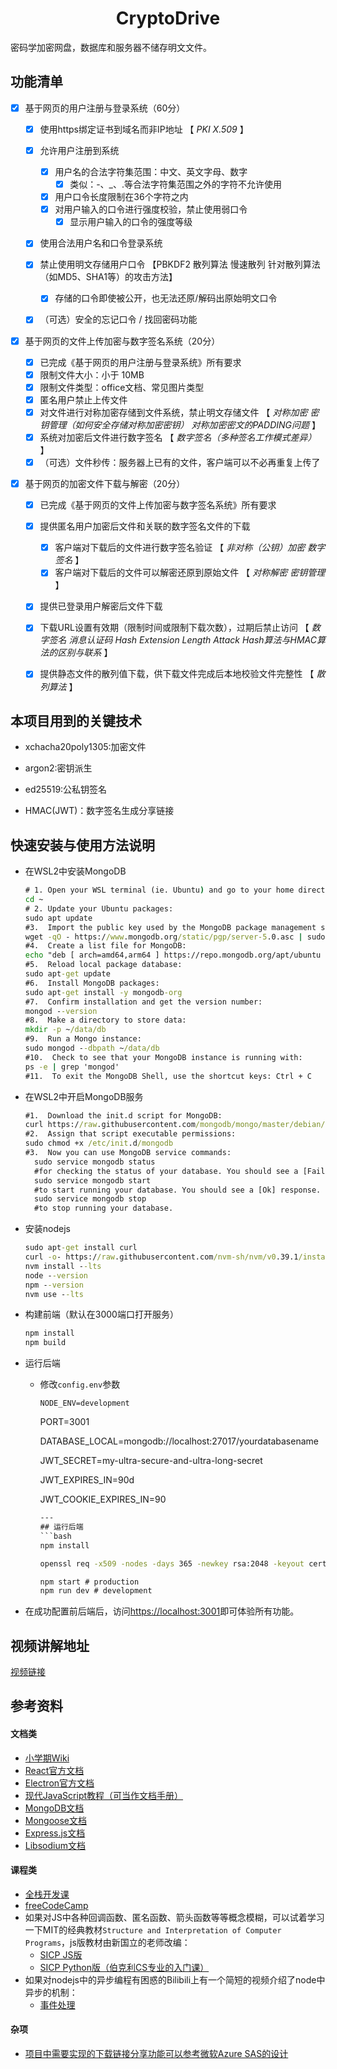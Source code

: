 <h1 align="center">
    CryptoDrive
</h1>
密码学加密网盘，数据库和服务器不储存明文文件。



## 功能清单

- [x] 基于网页的用户注册与登录系统（60分）

  - [x] 使用https绑定证书到域名而非IP地址 【 *PKI* *X.509* 】

  - [x] 允许用户注册到系统

    - [x] 用户名的合法字符集范围：中文、英文字母、数字
      - [x] 类似：-、_、.等合法字符集范围之外的字符不允许使用
    - [x] 用户口令长度限制在36个字符之内
    - [x] 对用户输入的口令进行强度校验，禁止使用弱口令
      - [x] 显示用户输入的口令的强度等级

  - [x] 使用合法用户名和口令登录系统

  - [x] 禁止使用明文存储用户口令 【PBKDF2 散列算法 慢速散列 针对散列算法（如MD5、SHA1等）的攻击方法】

    - [x] 存储的口令即使被公开，也无法还原/解码出原始明文口令

  - [x] （可选）安全的忘记口令 / 找回密码功能

- [x] 基于网页的文件上传加密与数字签名系统（20分）

  - [x] 已完成《基于网页的用户注册与登录系统》所有要求
  - [x] 限制文件大小：小于 10MB
  - [x] 限制文件类型：office文档、常见图片类型
  - [x] 匿名用户禁止上传文件
  - [x] 对文件进行对称加密存储到文件系统，禁止明文存储文件 【 *对称加密* *密钥管理（如何安全存储对称加密密钥）* *对称加密密文的PADDING问题* 】
  - [x] 系统对加密后文件进行数字签名 【 *数字签名（多种签名工作模式差异）* 】
  - [x] （可选）文件秒传：服务器上已有的文件，客户端可以不必再重复上传了

- [x] 基于网页的加密文件下载与解密（20分）

  - [x] 已完成《基于网页的文件上传加密与数字签名系统》所有要求
  - [x] 提供匿名用户加密后文件和关联的数字签名文件的下载
    - [x] 客户端对下载后的文件进行数字签名验证 【 *非对称（公钥）加密* *数字签名* 】
    - [x] 客户端对下载后的文件可以解密还原到原始文件 【 *对称解密* *密钥管理* 】
  - [x] 提供已登录用户解密后文件下载
  - [x] 下载URL设置有效期（限制时间或限制下载次数），过期后禁止访问 【 *数字签名* *消息认证码* *Hash Extension Length Attack* *Hash算法与HMAC算法的区别与联系* 】
  - [x] 提供静态文件的散列值下载，供下载文件完成后本地校验文件完整性 【 *散列算法* 】


## 本项目用到的关键技术
- xchacha20poly1305:加密文件

- argon2:密钥派生

- ed25519:公私钥签名

- HMAC(JWT)：数字签名生成分享链接

  

<h2>快速安装与使用方法说明</h2>

- 在WSL2中安装MongoDB

  ```cmd
  # 1. Open your WSL terminal (ie. Ubuntu) and go to your home directory: 
  cd ~
  # 2. Update your Ubuntu packages: 
  sudo apt update
  #3.  Import the public key used by the MongoDB package management system: 
  wget -qO - https://www.mongodb.org/static/pgp/server-5.0.asc | sudo apt-key add -
  #4.  Create a list file for MongoDB: 
  echo "deb [ arch=amd64,arm64 ] https://repo.mongodb.org/apt/ubuntu focal/mongodb-org/5.0 multiverse" | sudo tee /etc/apt/sources.list.d/mongodb-org-5.0.list
  #5.  Reload local package database: 
  sudo apt-get update
  #6.  Install MongoDB packages: 
  sudo apt-get install -y mongodb-org
  #7.  Confirm installation and get the version number: 
  mongod --version
  #8.  Make a directory to store data: 
  mkdir -p ~/data/db
  #9.  Run a Mongo instance: 
  sudo mongod --dbpath ~/data/db
  #10.  Check to see that your MongoDB instance is running with: 
  ps -e | grep 'mongod'
  #11.  To exit the MongoDB Shell, use the shortcut keys: Ctrl + C
  ```

  

- 在WSL2中开启MongoDB服务

  ```cmd
  #1.  Download the init.d script for MongoDB: 
  curl https://raw.githubusercontent.com/mongodb/mongo/master/debian/init.d | sudo tee /etc/init.d/mongodb >/dev/null
  #2.  Assign that script executable permissions: 
  sudo chmod +x /etc/init.d/mongodb
  #3.  Now you can use MongoDB service commands:
    sudo service mongodb status 
    #for checking the status of your database. You should see a [Fail] response if no database is running.
    sudo service mongodb start 
    #to start running your database. You should see a [Ok] response.
    sudo service mongodb stop 
    #to stop running your database.
  ```

  

- 安装nodejs

  ```cmd
  sudo apt-get install curl
  curl -o- https://raw.githubusercontent.com/nvm-sh/nvm/v0.39.1/install.sh | bash
  nvm install --lts
  node --version
  npm --version
  nvm use --lts
  ```

  

- 构建前端（默认在3000端口打开服务）

  ```cmd
  npm install 
  npm build
  ```

  

- 运行后端

  - 修改`config.env`参数

    ```
    NODE_ENV=development
    ```

    PORT=3001

    DATABASE_LOCAL=mongodb://localhost:27017/yourdatabasename

    JWT_SECRET=my-ultra-secure-and-ultra-long-secret

    JWT_EXPIRES_IN=90d

    JWT_COOKIE_EXPIRES_IN=90

    ~~~cmd
    ---
    ## 运行后端
    ```bash
    npm install
    
    openssl req -x509 -nodes -days 365 -newkey rsa:2048 -keyout cert.key -out cert.crt -config req.cnf -sha256
    
    npm start # production
    npm run dev # development
    ~~~

- 在成功配置前后端后，访问[https://localhost:3001](https://localhost:3001)即可体验所有功能。



## 视频讲解地址

[视频链接](https://www.aliyundrive.com/s/JCRezzsU7Qp)


## 参考资料

#### 文档类
- [小学期Wiki](https://c4pr1c3.github.io/cuc-wiki/ac/2022/index.html)
- [React官方文档](https://zh-hans.reactjs.org/docs/getting-started.html)
- [Electron官方文档](https://www.electronjs.org/zh/docs/latest)
- [现代JavaScript教程（可当作文档手册）](https://zh.javascript.info/)
- [MongoDB文档](https://www.mongodb.com/docs/)
- [Mongoose文档](https://mongoosejs.com/docs/api.html)
- [Express.js文档](https://expressjs.com/en/api.html)
- [Libsodium文档](https://doc.libsodium.org/)

#### 课程类
- [全栈开发课](https://fullstackopen.com/zh/)
- [freeCodeCamp](https://chinese.freecodecamp.org/learn)
- 如果对JS中各种回调函数、匿名函数、箭头函数等等概念模糊，可以试着学习一下MIT的经典教材`Structure and Interpretation of Computer Programs`，js版教材由新国立的老师改编：
  - [SICP JS版](https://sourceacademy.org/sicpjs/index)
  - [SICP Python版（伯克利CS专业的入门课）](https://www.bilibili.com/video/BV16W411W76H)
- 如果对nodejs中的异步编程有困惑的Bilibili上有一个简短的视频介绍了node中异步的机制：
  - [事件处理](https://www.bilibili.com/video/BV13A4y1Q7N5)

#### 杂项
- [项目中需要实现的下载链接分享功能可以参考微软Azure SAS的设计](https://docs.microsoft.com/zh-cn/azure/storage/common/storage-sas-overview)

